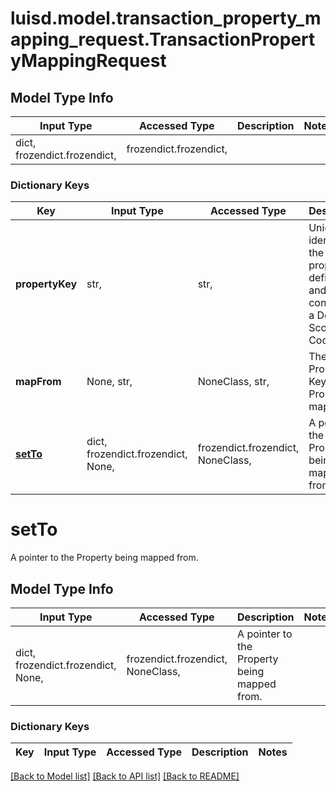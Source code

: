 # luisd.model.transaction_property_mapping_request.TransactionPropertyMappingRequest

## Model Type Info
Input Type | Accessed Type | Description | Notes
------------ | ------------- | ------------- | -------------
dict, frozendict.frozendict,  | frozendict.frozendict,  |  | 

### Dictionary Keys
Key | Input Type | Accessed Type | Description | Notes
------------ | ------------- | ------------- | ------------- | -------------
**propertyKey** | str,  | str,  | Uniquely identifies the property definition and consists of a Domain, Scope and Code. | 
**mapFrom** | None, str,  | NoneClass, str,  | The Property Key of the Property to map from. | [optional] 
**[setTo](#setTo)** | dict, frozendict.frozendict, None,  | frozendict.frozendict, NoneClass,  | A pointer to the Property being mapped from. | [optional] 

# setTo

A pointer to the Property being mapped from.

## Model Type Info
Input Type | Accessed Type | Description | Notes
------------ | ------------- | ------------- | -------------
dict, frozendict.frozendict, None,  | frozendict.frozendict, NoneClass,  | A pointer to the Property being mapped from. | 

### Dictionary Keys
Key | Input Type | Accessed Type | Description | Notes
------------ | ------------- | ------------- | ------------- | -------------

[[Back to Model list]](../../README.md#documentation-for-models) [[Back to API list]](../../README.md#documentation-for-api-endpoints) [[Back to README]](../../README.md)

